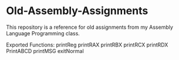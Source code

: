 # Old-Assembly-Assignments
This repository is a reference for old assignments from my Assembly Language Programming class.

Exported Functions:
printReg
printRAX
printRBX
printRCX
printRDX
PrintABCD
printMSG
exitNormal

